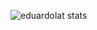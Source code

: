 
<img
  align="center"
  src="https://github-readme-stats.vercel.app/api/top-langs?username=baimiyishu13&show_icons=true&theme=dark&locale=en&layout=compact"
  alt="eduardolat stats"
/>
